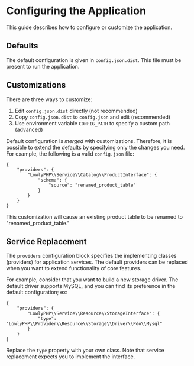 # Configuring the Application

This guide describes how to configure or customize the application.

## Defaults

The default configuration is given in `config.json.dist`. This file must be present to run the application.

## Customizations

There are three ways to customize:

 1. Edit `config.json.dist` directly (not recommended)
 2. Copy `config.json.dist` to `config.json` and edit (recommended)
 3. Use environment variable `CONFIG_PATH` to specify a custom path (advanced)
 
Default configuration is _merged_ with customizations. Therefore, it is possible to extend the defaults by specifying
only the changes you need. For example, the following is a valid `config.json` file:

    {
        "providers": {
            "LowlyPHP\\Service\\Catalog\\ProductInterface": {
                "schema": {
                    "source": "renamed_product_table"
                }
            }
        }
    }

This customization will cause an existing product table to be renamed to "renamed_product_table."

## Service Replacement

The `providers` configuration block specifies the implementing classes (providers) for application services. The default
providers can be replaced when you want to extend functionality of core features.

For example, consider that you want to build a new storage driver. The default driver supports MySQL, and you can find
its preference in the default configuration; ex:

    {
        "providers": {
            "LowlyPHP\\Service\\Resource\\StorageInterface": {
                "type": "LowlyPHP\\Provider\\Resource\\Storage\\Driver\\Pdo\\Mysql"
            }
        }
    }

Replace the `type` property with your own class. Note that service replacement expects you to implement the interface.
